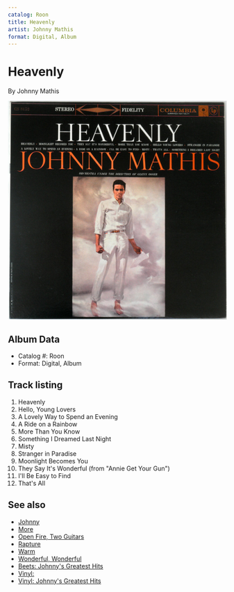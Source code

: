 ```yaml
---
catalog: Roon
title: Heavenly
artist: Johnny Mathis
format: Digital, Album
---
```


# Heavenly

By Johnny Mathis

![](../../assets/albumcovers/Johnny_Mathis-Heavenly.png)

## Album Data

- Catalog #: Roon
- Format: Digital, Album


## Track listing


1. Heavenly
2. Hello, Young Lovers
3. A Lovely Way to Spend an Evening
4. A Ride on a Rainbow
5. More Than You Know
6. Something I Dreamed Last Night
7. Misty
8. Stranger in Paradise
9. Moonlight Becomes You
10. They Say It's Wonderful (from "Annie Get Your Gun")
11. I'll Be Easy to Find
12. That's All


## See also

- [Johnny](Johnny.md)
- [More](More-_Johnnys_Greatest_Hits.md)
- [Open Fire, Two Guitars](Open_Fire__Two_Guitars.md)
- [Rapture](Rapture.md)
- [Warm](Warm.md)
- [Wonderful, Wonderful](Wonderful__Wonderful.md)
- [Beets: Johnny's Greatest Hits](../../Beets/Johnny_Mathis/Johnnys_Greatest_Hits.md)
- [Vinyl: ](../../Vinyl/Johnny_Mathis/Johnny_Mathis.md)
- [Vinyl: Johnny's Greatest Hits](../../Vinyl/Johnny_Mathis/Johnnys_Greatest_Hits.md)
